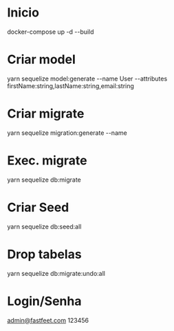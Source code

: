 # Inicio
docker-compose up -d --build
# Criar model
yarn sequelize model:generate --name User --attributes firstName:string,lastName:string,email:string
# Criar migrate
yarn sequelize migration:generate --name
# Exec. migrate
yarn sequelize db:migrate
# Criar Seed
yarn sequelize db:seed:all
# Drop tabelas
yarn sequelize db:migrate:undo:all
# Login/Senha
admin@fastfeet.com
123456
